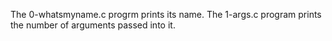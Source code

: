 The 0-whatsmyname.c progrm prints its name.
The 1-args.c program prints the number of arguments passed into it.
